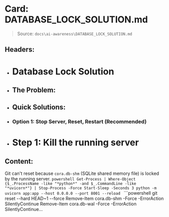 # Card: DATABASE_LOCK_SOLUTION.md

> Source: `docs\ai-awareness\DATABASE_LOCK_SOLUTION.md`

## Headers:
- # Database Lock Solution
- ## The Problem:
- ## Quick Solutions:
- ### Option 1: Stop Server, Reset, Restart (Recommended)
- # Step 1: Kill the running server

## Content:
Git can't reset because `cora.db-shm` (SQLite shared memory file) is locked by the running server. ```powershell Get-Process | Where-Object {$_.ProcessName -like "*python*" -and $_.CommandLine -like "*uvicorn*"} | Stop-Process -Force Start-Sleep -Seconds 3 python -m uvicorn app:app --host 0.0.0.0 --port 8001 --reload ``` ```powershell git reset --hard HEAD~1 --force Remove-Item cora.db-shm -Force -ErrorAction SilentlyContinue Remove-Item cora.db-wal -Force -ErrorAction SilentlyContinue...

